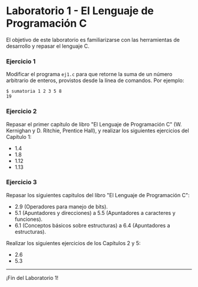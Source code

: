 # Laboratorio 1 - El Lenguaje de Programación C

El objetivo de este laboratorio es familiarizarse con las herramientas de desarrollo y repasar el lenguaje C.

### Ejercicio 1
Modificar el programa `ej1.c` para que retorne la suma de un número arbitrario de enteros, provistos desde la línea de comandos. Por ejemplo:
```
$ sumatoria 1 2 3 5 8
19
```

### Ejercicio 2
Repasar el primer capítulo de libro "El Lenguaje de Programación C" (W. Kernighan y D. Ritchie, Prentice Hall), y realizar los siguientes ejercicios del Capítulo 1: 
- 1.4
- 1.8
- 1.12
- 1.13

### Ejercicio 3
Repasar los siguientes capitulos del libro "El Lenguaje de Programación C":
- 2.9 (Operadores para manejo de bits).
- 5.1 (Apuntadores y direcciones) a 5.5 (Apuntadores a caracteres y funciones).
- 6.1 (Conceptos básicos sobre estructuras) a 6.4 (Apuntadores a estructuras).

Realizar los siguientes ejercicios de los Capítulos 2 y 5:
- 2.6
- 5.3

---

¡Fín del Laboratorio 1!
